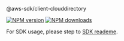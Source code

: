 @aws-sdk/client-clouddirectory

[![NPM version](https://img.shields.io/npm/v/@aws-sdk/client-clouddirectory/beta.svg)](https://www.npmjs.com/package/@aws-sdk/client-clouddirectory)
[![NPM downloads](https://img.shields.io/npm/dm/@aws-sdk/client-clouddirectory.svg)](https://www.npmjs.com/package/@aws-sdk/client-clouddirectory)

For SDK usage, please step to [SDK reademe](https://github.com/aws/aws-sdk-js-v3).
